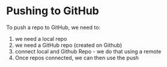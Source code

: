 # Pushing to GitHub

To push a repo to GitHub, we need to:

1. we need a local repo
2. we need a GitHub repo (created on Github)
3. connect local and Github Repo - we do that using a remote
4. Once repos connected, we can then use the push 
